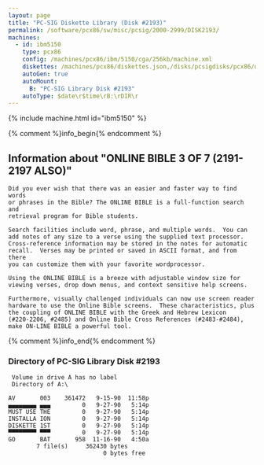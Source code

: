 ```yaml
---
layout: page
title: "PC-SIG Diskette Library (Disk #2193)"
permalink: /software/pcx86/sw/misc/pcsig/2000-2999/DISK2193/
machines:
  - id: ibm5150
    type: pcx86
    config: /machines/pcx86/ibm/5150/cga/256kb/machine.xml
    diskettes: /machines/pcx86/diskettes.json,/disks/pcsigdisks/pcx86/diskettes.json
    autoGen: true
    autoMount:
      B: "PC-SIG Library Disk #2193"
    autoType: $date\r$time\rB:\rDIR\r
---
```


{% include machine.html id="ibm5150" %}

{% comment %}info_begin{% endcomment %}

## Information about "ONLINE BIBLE 3 OF 7 (2191-2197 ALSO)"

    Did you ever wish that there was an easier and faster way to find words
    or phrases in the Bible? The ONLINE BIBLE is a full-function search and
    retrieval program for Bible students.
    
    Search facilities include word, phrase, and multiple words.  You can
    add notes of any size to a verse using the supplied text processor.
    Cross-reference information may be stored in the notes for automatic
    recall.  Verses may be printed or saved in ASCII format, and from there
    you can customize them with your favorite wordprocessor.
    
    Using the ONLINE BIBLE is a breeze with adjustable window size for
    viewing verses, drop down menus, and context sensitive help screens.
    
    Furthermore, visually challenged individuals can now use screen reader
    hardware to use the Online Bible screens.  These characteristics, plus
    the coupling of ONLINE BIBLE with the Greek and Hebrew Lexicon
    (#220-2206, #2485) and Online Bible Cross References (#2483-#2484),
    make ON-LINE BIBLE a powerful tool.
{% comment %}info_end{% endcomment %}


### Directory of PC-SIG Library Disk #2193

     Volume in drive A has no label
     Directory of A:\

    AV       003    361472   9-15-90  11:58p
    ▄▄▄▄▄▄▄▄ ▄▄▄         0   9-27-90   5:14p
    MUST USE THE         0   9-27-90   5:14p
    INSTALLA ION         0   9-27-90   5:14p
    DISKETTE 1ST         0   9-27-90   5:14p
    ▀▀▀▀▀▀▀▀ ▀▀▀         0   9-27-90   5:14p
    GO       BAT       958  11-16-90   4:50a
            7 file(s)     362430 bytes
                               0 bytes free
